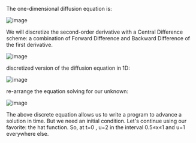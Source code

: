 The one-dimensional diffusion equation is:


![image](https://github.com/user-attachments/assets/fa960e42-c622-4b89-a2e3-47db74a89ea8)


 We will discretize the second-order derivative with a Central Difference scheme: a combination of Forward Difference and Backward Difference of the first derivative.


 ![image](https://github.com/user-attachments/assets/f5c3134c-b2b7-4d45-bf2c-85bfa7383883)


discretized version of the diffusion equation in 1D:


 ![image](https://github.com/user-attachments/assets/bf946bd7-077d-4f81-ac5e-c33cd04a72da)


  re-arrange the equation solving for our unknown:


  ![image](https://github.com/user-attachments/assets/628dbbd0-131e-4086-a1c2-0cf3c0850b36)


The above discrete equation allows us to write a program to advance a solution in time. But we need an initial condition. Let's continue using our favorite: the hat function. So, at t=0 , u=2 in the interval 0.5≤x≤1 and u=1 everywhere else. 


